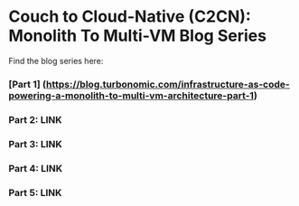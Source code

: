 # Couch to Cloud-Native (C2CN):  Monolith To Multi-VM Blog Series 

Find the blog series here:

### [Part 1] (https://blog.turbonomic.com/infrastructure-as-code-powering-a-monolith-to-multi-vm-architecture-part-1)
### Part 2:  LINK
### Part 3:  LINK
### Part 4:  LINK
### Part 5:  LINK